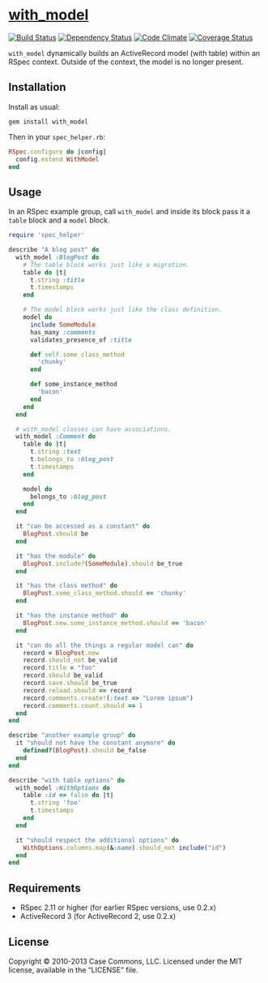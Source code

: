 # [with_model](https://github.com/casecommons/with_model/)

[![Build Status](https://secure.travis-ci.org/Casecommons/with_model.png?branch=master)](https://travis-ci.org/Casecommons/with_model)
[![Dependency Status](https://gemnasium.com/Casecommons/with_model.png)](https://gemnasium.com/Casecommons/with_model)
[![Code Climate](https://codeclimate.com/github/Casecommons/with_model.png)](https://codeclimate.com/github/Casecommons/with_model)
[![Coverage Status](https://coveralls.io/repos/Casecommons/with_model/badge.png?branch=master)](https://coveralls.io/r/Casecommons/with_model)

`with_model` dynamically builds an ActiveRecord model (with table) within an RSpec context. Outside of the context, the model is no longer present.

## Installation

Install as usual:

    gem install with_model

Then in your `spec_helper.rb`:

```ruby
RSpec.configure do |config|
  config.extend WithModel
end
```

## Usage

In an RSpec example group, call `with_model` and inside its block pass it a `table` block and a `model` block.

```ruby
require 'spec_helper'

describe "A blog post" do
  with_model :BlogPost do
    # The table block works just like a migration.
    table do |t|
      t.string :title
      t.timestamps
    end

    # The model block works just like the class definition.
    model do
      include SomeModule
      has_many :comments
      validates_presence_of :title

      def self.some_class_method
        'chunky'
      end

      def some_instance_method
        'bacon'
      end
    end
  end

  # with_model classes can have associations.
  with_model :Comment do
    table do |t|
      t.string :text
      t.belongs_to :blog_post
      t.timestamps
    end

    model do
      belongs_to :blog_post
    end
  end

  it "can be accessed as a constant" do
    BlogPost.should be
  end

  it "has the module" do
    BlogPost.include?(SomeModule).should be_true
  end

  it "has the class method" do
    BlogPost.some_class_method.should == 'chunky'
  end

  it "has the instance method" do
    BlogPost.new.some_instance_method.should == 'bacon'
  end

  it "can do all the things a regular model can" do
    record = BlogPost.new
    record.should_not be_valid
    record.title = "foo"
    record.should be_valid
    record.save.should be_true
    record.reload.should == record
    record.comments.create!(:text => "Lorem ipsum")
    record.comments.count.should == 1
  end
end

describe "another example group" do
  it "should not have the constant anymore" do
    defined?(BlogPost).should be_false
  end
end

describe "with table options" do
  with_model :WithOptions do
    table :id => false do |t|
      t.string 'foo'
      t.timestamps
    end
  end

  it "should respect the additional options" do
    WithOptions.columns.map(&:name).should_not include("id")
  end
end
```

## Requirements

- RSpec 2.11 or higher (for earlier RSpec versions, use 0.2.x)
- ActiveRecord 3 (for ActiveRecord 2, use 0.2.x)

## License

Copyright © 2010-2013 Case Commons, LLC.
Licensed under the MIT license, available in the “LICENSE” file.
